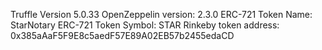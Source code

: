 Truffle Version 5.0.33
OpenZeppelin version: 2.3.0
ERC-721 Token Name: StarNotary
ERC-721 Token Symbol: STAR
Rinkeby token address: 0x385aAaF5F9E8c5aedF57E89A02EB57b2455edaCD
